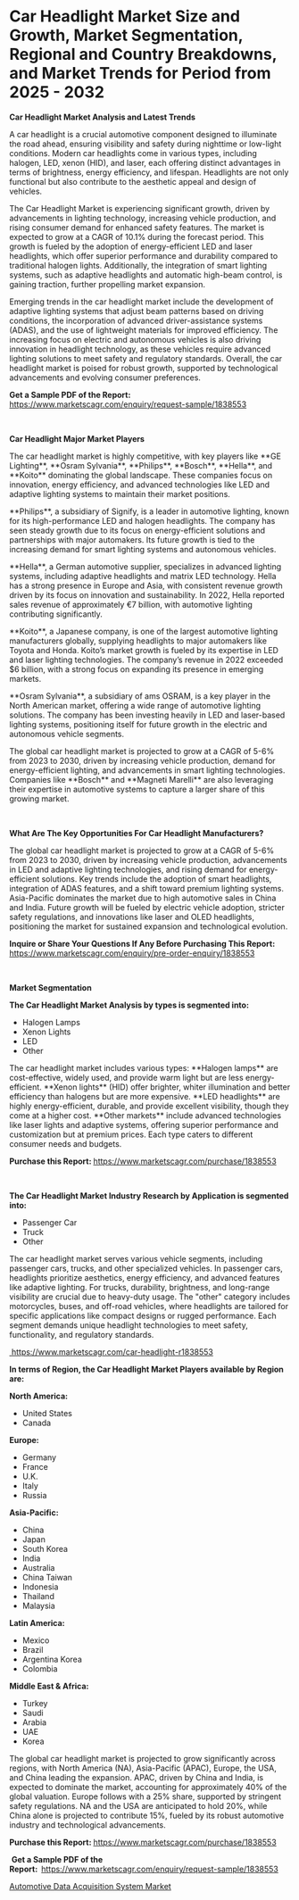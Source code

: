 <p><h1>Car Headlight Market Size and Growth, Market Segmentation, Regional and Country Breakdowns, and Market Trends for Period from 2025 -  2032</h1></p><p><strong>Car Headlight Market Analysis and Latest Trends</strong></p>
<p><p>A car headlight is a crucial automotive component designed to illuminate the road ahead, ensuring visibility and safety during nighttime or low-light conditions. Modern car headlights come in various types, including halogen, LED, xenon (HID), and laser, each offering distinct advantages in terms of brightness, energy efficiency, and lifespan. Headlights are not only functional but also contribute to the aesthetic appeal and design of vehicles.</p><p>The Car Headlight Market is experiencing significant growth, driven by advancements in lighting technology, increasing vehicle production, and rising consumer demand for enhanced safety features. The market is expected to grow at a CAGR of 10.1% during the forecast period. This growth is fueled by the adoption of energy-efficient LED and laser headlights, which offer superior performance and durability compared to traditional halogen lights. Additionally, the integration of smart lighting systems, such as adaptive headlights and automatic high-beam control, is gaining traction, further propelling market expansion.</p><p>Emerging trends in the car headlight market include the development of adaptive lighting systems that adjust beam patterns based on driving conditions, the incorporation of advanced driver-assistance systems (ADAS), and the use of lightweight materials for improved efficiency. The increasing focus on electric and autonomous vehicles is also driving innovation in headlight technology, as these vehicles require advanced lighting solutions to meet safety and regulatory standards. Overall, the car headlight market is poised for robust growth, supported by technological advancements and evolving consumer preferences.</p></p>
<p><strong>Get a Sample PDF of the Report:&nbsp;</strong> <a href="https://www.marketscagr.com/enquiry/request-sample/1838553?utm_campaign=1868&utm_medium=2&utm_source=Github&utm_content=ia&utm_term=23012025&utm_id=car-headlight">https://www.marketscagr.com/enquiry/request-sample/1838553</a></p>
<p>&nbsp;</p>
<p><strong>Car Headlight Major Market Players</strong></p>
<p><p>The car headlight market is highly competitive, with key players like **GE Lighting**, **Osram Sylvania**, **Philips**, **Bosch**, **Hella**, and **Koito** dominating the global landscape. These companies focus on innovation, energy efficiency, and advanced technologies like LED and adaptive lighting systems to maintain their market positions.</p><p>**Philips**, a subsidiary of Signify, is a leader in automotive lighting, known for its high-performance LED and halogen headlights. The company has seen steady growth due to its focus on energy-efficient solutions and partnerships with major automakers. Its future growth is tied to the increasing demand for smart lighting systems and autonomous vehicles.</p><p>**Hella**, a German automotive supplier, specializes in advanced lighting systems, including adaptive headlights and matrix LED technology. Hella has a strong presence in Europe and Asia, with consistent revenue growth driven by its focus on innovation and sustainability. In 2022, Hella reported sales revenue of approximately €7 billion, with automotive lighting contributing significantly.</p><p>**Koito**, a Japanese company, is one of the largest automotive lighting manufacturers globally, supplying headlights to major automakers like Toyota and Honda. Koito’s market growth is fueled by its expertise in LED and laser lighting technologies. The company’s revenue in 2022 exceeded $6 billion, with a strong focus on expanding its presence in emerging markets.</p><p>**Osram Sylvania**, a subsidiary of ams OSRAM, is a key player in the North American market, offering a wide range of automotive lighting solutions. The company has been investing heavily in LED and laser-based lighting systems, positioning itself for future growth in the electric and autonomous vehicle segments.</p><p>The global car headlight market is projected to grow at a CAGR of 5-6% from 2023 to 2030, driven by increasing vehicle production, demand for energy-efficient lighting, and advancements in smart lighting technologies. Companies like **Bosch** and **Magneti Marelli** are also leveraging their expertise in automotive systems to capture a larger share of this growing market.</p></p>
<p>&nbsp;</p>
<p><strong>What Are The Key Opportunities For Car Headlight Manufacturers?</strong></p>
<p><p>The global car headlight market is projected to grow at a CAGR of 5-6% from 2023 to 2030, driven by increasing vehicle production, advancements in LED and adaptive lighting technologies, and rising demand for energy-efficient solutions. Key trends include the adoption of smart headlights, integration of ADAS features, and a shift toward premium lighting systems. Asia-Pacific dominates the market due to high automotive sales in China and India. Future growth will be fueled by electric vehicle adoption, stricter safety regulations, and innovations like laser and OLED headlights, positioning the market for sustained expansion and technological evolution.</p></p>
<p><strong>Inquire or Share Your Questions If Any Before Purchasing This Report:</strong> <a href="https://www.marketscagr.com/enquiry/pre-order-enquiry/1838553?utm_campaign=1868&utm_medium=2&utm_source=Github&utm_content=ia&utm_term=23012025&utm_id=car-headlight">https://www.marketscagr.com/enquiry/pre-order-enquiry/1838553</a></p>
<p>&nbsp;</p>
<p><strong>Market Segmentation</strong></p>
<p><strong>The Car Headlight Market Analysis by types is segmented into:</strong></p>
<p><ul><li>Halogen Lamps</li><li>Xenon Lights</li><li>LED</li><li>Other</li></ul></p>
<p><p>The car headlight market includes various types: **Halogen lamps** are cost-effective, widely used, and provide warm light but are less energy-efficient. **Xenon lights** (HID) offer brighter, whiter illumination and better efficiency than halogens but are more expensive. **LED headlights** are highly energy-efficient, durable, and provide excellent visibility, though they come at a higher cost. **Other markets** include advanced technologies like laser lights and adaptive systems, offering superior performance and customization but at premium prices. Each type caters to different consumer needs and budgets.</p></p>
<p><strong>Purchase this Report:&nbsp;</strong><a href="https://www.marketscagr.com/purchase/1838553?utm_campaign=1868&utm_medium=2&utm_source=Github&utm_content=ia&utm_term=23012025&utm_id=car-headlight">https://www.marketscagr.com/purchase/1838553</a></p>
<p>&nbsp;</p>
<p><strong>The Car Headlight Market Industry Research by Application is segmented into:</strong></p>
<p><ul><li>Passenger Car</li><li>Truck</li><li>Other</li></ul></p>
<p><p>The car headlight market serves various vehicle segments, including passenger cars, trucks, and other specialized vehicles. In passenger cars, headlights prioritize aesthetics, energy efficiency, and advanced features like adaptive lighting. For trucks, durability, brightness, and long-range visibility are crucial due to heavy-duty usage. The "other" category includes motorcycles, buses, and off-road vehicles, where headlights are tailored for specific applications like compact designs or rugged performance. Each segment demands unique headlight technologies to meet safety, functionality, and regulatory standards.</p></p>
<p><a href="https://www.marketscagr.com/car-headlight-r1838553?utm_campaign=1868&utm_medium=2&utm_source=Github&utm_content=ia&utm_term=23012025&utm_id=car-headlight">&nbsp;https://www.marketscagr.com/car-headlight-r1838553</a></p>
<p><strong>In terms of Region, the Car Headlight Market Players available by Region are:</strong></p>
<p>
    <p> <strong> North America: </strong>
        <ul>
            <li>United States</li>
            <li>Canada</li>
        </ul>
        </p> 
    <p> <strong> Europe: </strong>
        <ul>
            <li>Germany</li>
            <li>France</li>
            <li>U.K.</li>
            <li>Italy</li>
            <li>Russia</li>
        </ul>
        </p> 
    <p> <strong> Asia-Pacific: </strong>
        <ul>
            <li>China</li>
            <li>Japan</li>
            <li>South Korea</li>
            <li>India</li>
            <li>Australia</li>
            <li>China Taiwan</li>
            <li>Indonesia</li>
            <li>Thailand</li>
            <li>Malaysia</li>
        </ul>
        </p> 
    <p> <strong> Latin America: </strong>
        <ul>
            <li>Mexico</li>
            <li>Brazil</li>
            <li>Argentina Korea</li>
            <li>Colombia</li>
        </ul>
        </p> 
    <p> <strong> Middle East & Africa: </strong>
        <ul>
            <li>Turkey</li>
            <li>Saudi</li>
            <li>Arabia</li>
            <li>UAE</li>
            <li>Korea</li>
        </ul>
    </p>
    </p>
<p><p>The global car headlight market is projected to grow significantly across regions, with North America (NA), Asia-Pacific (APAC), Europe, the USA, and China leading the expansion. APAC, driven by China and India, is expected to dominate the market, accounting for approximately 40% of the global valuation. Europe follows with a 25% share, supported by stringent safety regulations. NA and the USA are anticipated to hold 20%, while China alone is projected to contribute 15%, fueled by its robust automotive industry and technological advancements.</p></p>
<p><strong>Purchase this Report: </strong><a href="https://www.marketscagr.com/purchase/1838553?utm_campaign=1868&utm_medium=2&utm_source=Github&utm_content=ia&utm_term=23012025&utm_id=car-headlight">https://www.marketscagr.com/purchase/1838553</a></p>
<p>&nbsp;<strong>Get a Sample PDF of the Report:&nbsp;&nbsp;</strong><a href="https://www.marketscagr.com/enquiry/request-sample/1838553?utm_campaign=1868&utm_medium=2&utm_source=Github&utm_content=ia&utm_term=23012025&utm_id=car-headlight">https://www.marketscagr.com/enquiry/request-sample/1838553</a></p>
<p><strong></strong></p>
<p><p><a href="https://github.com/RickHolmes3/Market-Research-Report-List-7/blob/main/automotive-data-acquisition-system-market.md?utm_campaign=1868&utm_medium=2&utm_source=Github&utm_content=ia&utm_term=23012025&utm_id=car-headlight">Automotive Data Acquisition System Market</a></p></p>